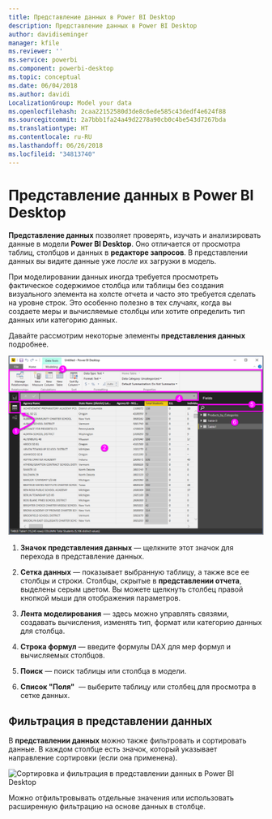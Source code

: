 ```yaml
---
title: Представление данных в Power BI Desktop
description: Представление данных в Power BI Desktop
author: davidiseminger
manager: kfile
ms.reviewer: ''
ms.service: powerbi
ms.component: powerbi-desktop
ms.topic: conceptual
ms.date: 06/04/2018
ms.author: davidi
LocalizationGroup: Model your data
ms.openlocfilehash: 2caa22152580d3de8c6ede585c43dedf4e624f88
ms.sourcegitcommit: 2a7bbb1fa24a49d2278a90cb0c4be543d7267bda
ms.translationtype: HT
ms.contentlocale: ru-RU
ms.lasthandoff: 06/26/2018
ms.locfileid: "34813740"
---
```

# <a name="data-view-in-power-bi-desktop"></a>Представление данных в Power BI Desktop
**Представление данных** позволяет проверять, изучать и анализировать данные в модели **Power BI Desktop**. Оно отличается от просмотра таблиц, столбцов и данных в **редакторе запросов**. В представлении данных вы видите данные уже *после* их загрузки в модель.

При моделировании данных иногда требуется просмотреть фактическое содержимое столбца или таблицы без создания визуального элемента на холсте отчета и часто это требуется сделать на уровне строк. Это особенно полезно в тех случаях, когда вы создаете меры и вычисляемые столбцы или хотите определить тип данных или категорию данных.

Давайте рассмотрим некоторые элементы **представления данных** подробнее.

![Представление данных в Power BI Desktop](media/desktop-data-view/dataview_fullscreen.png)

1. **Значок представления данных** — щелкните этот значок для перехода в представление данных.

2. **Сетка данных** — показывает выбранную таблицу, а также все ее столбцы и строки. Столбцы, скрытые в **представлении отчета**, выделены серым цветом. Вы можете щелкнуть столбец правой кнопкой мыши для отображения параметров.

3. **Лента моделирования** — здесь можно управлять связями, создавать вычисления, изменять тип, формат или категорию данных для столбца.

4. **Строка формул** — введите формулы DAX для мер формул и вычисляемых столбцов.

5. **Поиск** — поиск таблицы или столбца в модели.

6. **Список "Поля"**  — выберите таблицу или столбец для просмотра в сетке данных.

## <a name="filtering-in-data-view"></a>Фильтрация в представлении данных

В **представлении данных** можно также фильтровать и сортировать данные. В каждом столбце есть значок, который указывает направление сортировки (если она применена).

![Сортировка и фильтрация в представлении данных в Power BI Desktop](media/desktop-data-view/dataview_sort-and-filter.png)

Можно отфильтровывать отдельные значения или использовать расширенную фильтрацию на основе данных в столбце. 



